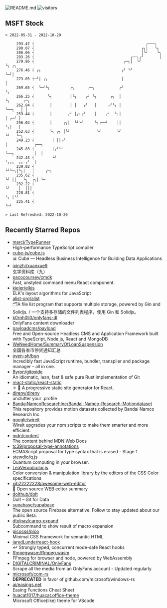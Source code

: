 ![README.md](https://github.com/Gerhut/Gerhut/workflows/README.md/badge.svg)
![visitors](https://visitors.vercel.app/Gerhut/Gerhut?token=8cf69d1f6813d272ef062726b6070c9be4ff72038cfe5a7ded7384a8da65d866)

## MSFT Stock

```
> 2022-05-31 - 2022-10-20

     293.47 ┤                                                  ╭───╮                                             
     290.07 ┤                                                ╭╮│   ╰╮                                            
     286.66 ┤                                                │╰╯    ╰╮                                           
     283.26 ┤                                           ╭──╮╭╯       │                                           
     279.86 ┤                                        ╭─╮│  ╰╯        ╰╮ ╭╮                                       
     276.46 ┤ ╭╮                                    ╭╯ ╰╯             ╰─╯│                                       
     273.05 ┼─╯│ ╭╮                                 │                    │                                       
     269.65 ┤  ╰─╯╰╮         ╭╮      ╭─╮           ╭╯                    ╰╮                                      
     266.25 ┤      ╰╮        │╰╮    ╭╯ ╰╮      ╭╮  │                      ╰╮      ╭─╮                            
     262.84 ┤       │        │ │   ╭╯   │     ╭╯╰╮ │                       ╰──╮   │ │                            
     259.44 ┤       │       ╭╯ │╭╮╭╯    │    ╭╯  ╰╮│                          │ ╭─╯ │                            
     256.04 ┤       │     ╭╮│  ╰╯╰╯     ╰╮╭──╯    ││                          ╰╮│   │                            
     252.63 ┤       ╰╮ ╭╮ │╰╯            ╰╯       ╰╯                           ╰╯   ╰─╮                          
     249.23 ┤        │ ││╭╯                                                           │            ╭──╮          
     245.83 ┤        │╭╯╰╯                                                            ╰──╮         │  │          
     242.43 ┤        ╰╯                                                                  ╰╮╭╮  ╭╮ ╭╯  │          
     239.02 ┤                                                                             ╰╯╰─╮│╰╮│   │     ╭─╮  
     235.62 ┤                                                                                 ╰╯ ││   ╰╮  ╭╮│ ╰─ 
     232.22 ┤                                                                                    ╰╯    │  │││    
     228.81 ┤                                                                                          ╰╮ │╰╯    
     225.41 ┤                                                                                           ╰─╯      

> Last Refreshed: 2022-10-20
```

## Recently Starred Repos

- [marcj/TypeRunner](https://github.com/marcj/TypeRunner)  
  High-performance TypeScript compiler
- [cube-js/cube.js](https://github.com/cube-js/cube.js)  
  📊  Cube — Headless Business Intelligence for Building Data Applications
- [ixinzhi/xuanxue9](https://github.com/ixinzhi/xuanxue9)  
  玄学资料库（九）
- [pacocoursey/cmdk](https://github.com/pacocoursey/cmdk)  
  Fast, unstyled command menu React component.
- [kieler/elkjs](https://github.com/kieler/elkjs)  
  ELK's layout algorithms for JavaScript
- [alist-org/alist](https://github.com/alist-org/alist)  
  🗂️A file list program that supports multiple storage, powered by Gin and Solidjs. / 一个支持多存储的文件列表程序，使用 Gin 和 Solidjs。
- [k0rnh0li0/onlyfans-dl](https://github.com/k0rnh0li0/onlyfans-dl)  
  OnlyFans content downloader
- [payloadcms/payload](https://github.com/payloadcms/payload)  
  Free and Open-source Headless CMS and Application Framework built with TypeScript, Node.js, React and MongoDB
- [WeNeedHome/SummaryOfLoanSuspension](https://github.com/WeNeedHome/SummaryOfLoanSuspension)  
  全国各省市停贷通知汇总
- [oven-sh/bun](https://github.com/oven-sh/bun)  
  Incredibly fast JavaScript runtime, bundler, transpiler and package manager – all in one.
- [Byron/gitoxide](https://github.com/Byron/gitoxide)  
  An idiomatic, lean, fast & safe pure Rust implementation of Git
- [react-static/react-static](https://github.com/react-static/react-static)  
  ⚛️ 🚀 A progressive static site generator for React.
- [direnv/direnv](https://github.com/direnv/direnv)  
  unclutter your .profile
- [BandaiNamcoResearchInc/Bandai-Namco-Research-Motiondataset](https://github.com/BandaiNamcoResearchInc/Bandai-Namco-Research-Motiondataset)  
  This repository provides motion datasets collected by Bandai Namco Research Inc
- [google/wireit](https://github.com/google/wireit)  
  Wireit upgrades your npm scripts to make them smarter and more efficient.
- [mdn/content](https://github.com/mdn/content)  
  The content behind MDN Web Docs
- [tc39/proposal-type-annotations](https://github.com/tc39/proposal-type-annotations)  
  ECMAScript proposal for type syntax that is erased - Stage 1
- [stewdio/q.js](https://github.com/stewdio/q.js)  
  Quantum computing in your browser.
- [LeaVerou/color.js](https://github.com/LeaVerou/color.js)  
  Color conversion & manipulation library by the editors of the CSS Color specifications
- [xjh22222228/awesome-web-editor](https://github.com/xjh22222228/awesome-web-editor)  
  🔨  Open source WEB editor summary
- [dolthub/dolt](https://github.com/dolthub/dolt)  
  Dolt – Git for Data
- [supabase/supabase](https://github.com/supabase/supabase)  
  The open source Firebase alternative. Follow to stay updated about our public Beta.
- [dtolnay/cargo-expand](https://github.com/dtolnay/cargo-expand)  
  Subcommand to show result of macro expansion
- [picocss/pico](https://github.com/picocss/pico)  
  Minimal CSS Framework for semantic HTML
- [jaredLunde/react-hook](https://github.com/jaredLunde/react-hook)  
  ↩ Strongly typed, concurrent mode-safe React hooks
- [ffmpegwasm/ffmpeg.wasm](https://github.com/ffmpegwasm/ffmpeg.wasm)  
  FFmpeg for browser and node, powered by WebAssembly
- [DIGITALCRIMINAL/OnlyFans](https://github.com/DIGITALCRIMINAL/OnlyFans)  
  Scrape all the media from an OnlyFans account - Updated regularly
- [microsoft/com-rs](https://github.com/microsoft/com-rs)  
  **DEPRECATED** in favor of github.com/microsoft/windows-rs
- [ai/easings.net](https://github.com/ai/easings.net)  
  Easing Functions Cheat Sheet
- [huacat1017/huacat.office-theme](https://github.com/huacat1017/huacat.office-theme)  
  Microsoft Office(like) theme for VScode

